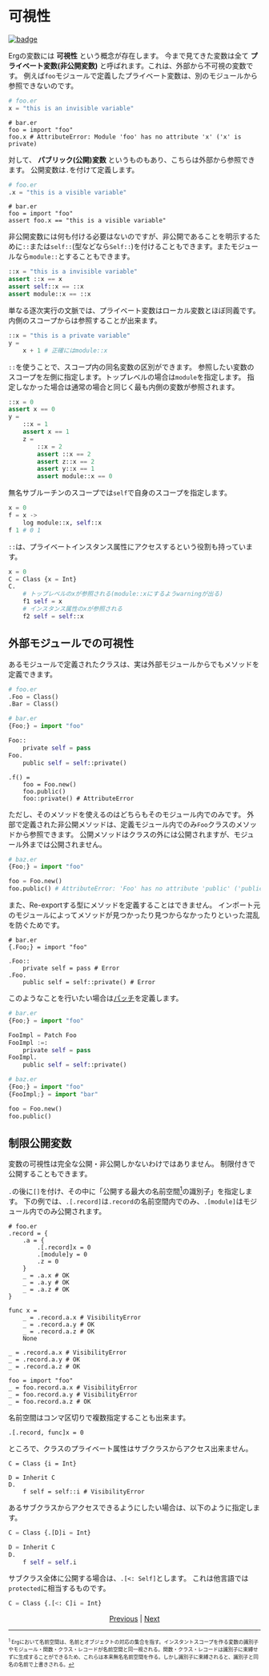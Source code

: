 # 可視性

[![badge](https://img.shields.io/endpoint.svg?url=https%3A%2F%2Fgezf7g7pd5.execute-api.ap-northeast-1.amazonaws.com%2Fdefault%2Fsource_up_to_date%3Fowner%3Derg-lang%26repos%3Derg%26ref%3Dmain%26path%3Ddoc/EN/syntax/20_visibility.md%26commit_hash%3D5fe4ad12075d710910f75c40552b4db621904c57)](https://gezf7g7pd5.execute-api.ap-northeast-1.amazonaws.com/default/source_up_to_date?owner=erg-lang&repos=erg&ref=main&path=doc/EN/syntax/20_visibility.md&commit_hash=5fe4ad12075d710910f75c40552b4db621904c57)

Ergの変数には __可視性__ という概念が存在します。
今まで見てきた変数は全て __プライベート変数(非公開変数)__ と呼ばれます。これは、外部から不可視の変数です。
例えば`foo`モジュールで定義したプライベート変数は、別のモジュールから参照できないのです。

```python
# foo.er
x = "this is an invisible variable"
```

```python,compile_fail
# bar.er
foo = import "foo"
foo.x # AttributeError: Module 'foo' has no attribute 'x' ('x' is private)
```

対して、 __パブリック(公開)変数__ というものもあり、こちらは外部から参照できます。
公開変数は`.`を付けて定義します。

```python
# foo.er
.x = "this is a visible variable"
```

```python,checker_ignore
# bar.er
foo = import "foo"
assert foo.x == "this is a visible variable"
```

非公開変数には何も付ける必要はないのですが、非公開であることを明示するために`::`または`self::`(型などなら`Self::`)を付けることもできます。またモジュールなら`module::`とすることもできます。

```python
::x = "this is a invisible variable"
assert ::x == x
assert self::x == ::x
assert module::x == ::x
```

単なる逐次実行の文脈では、プライベート変数はローカル変数とほぼ同義です。内側のスコープからは参照することが出来ます。

```python
::x = "this is a private variable"
y =
    x + 1 # 正確にはmodule::x
```

`::`を使うことで、スコープ内の同名変数の区別ができます。
参照したい変数のスコープを左側に指定します。トップレベルの場合は`module`を指定します。
指定しなかった場合は通常の場合と同じく最も内側の変数が参照されます。

```python
::x = 0
assert x == 0
y =
    ::x = 1
    assert x == 1
    z =
        ::x = 2
        assert ::x == 2
        assert z::x == 2
        assert y::x == 1
        assert module::x == 0
```

無名サブルーチンのスコープでは`self`で自身のスコープを指定します。

```python
x = 0
f = x ->
    log module::x, self::x
f 1 # 0 1
```

`::`は、プライベートインスタンス属性にアクセスするという役割も持っています。

```python
x = 0
C = Class {x = Int}
C.
    # トップレベルのxが参照される(module::xにするようwarningが出る)
    f1 self = x
    # インスタンス属性のxが参照される
    f2 self = self::x
```

## 外部モジュールでの可視性

あるモジュールで定義されたクラスは、実は外部モジュールからでもメソッドを定義できます。

```python
# foo.er
.Foo = Class()
.Bar = Class()
```

```python
# bar.er
{Foo;} = import "foo"

Foo::
    private self = pass
Foo.
    public self = self::private()
```

```python,compile_fail
.f() =
    foo = Foo.new()
    foo.public()
    foo::private() # AttributeError
```

ただし、そのメソッドを使えるのはどちらもそのモジュール内でのみです。
外部で定義された非公開メソッドは、定義モジュール内でのみ`Foo`クラスのメソッドから参照できます。
公開メソッドはクラスの外には公開されますが、モジュール外までは公開されません。

```python
# baz.er
{Foo;} = import "foo"

foo = Foo.new()
foo.public() # AttributeError: 'Foo' has no attribute 'public' ('public' is defined in module 'bar')
```

また、Re-exportする型にメソッドを定義することはできません。
インポート元のモジュールによってメソッドが見つかったり見つからなかったりといった混乱を防ぐためです。

```python,compile_fail
# bar.er
{.Foo;} = import "foo"

.Foo::
    private self = pass # Error
.Foo.
    public self = self::private() # Error
```

このようなことを行いたい場合は[パッチ](./type/07_patch.md)を定義します。

```python
# bar.er
{Foo;} = import "foo"

FooImpl = Patch Foo
FooImpl :=:
    private self = pass
FooImpl.
    public self = self::private()
```

```python
# baz.er
{Foo;} = import "foo"
{FooImpl;} = import "bar"

foo = Foo.new()
foo.public()
```

## 制限公開変数

変数の可視性は完全な公開・非公開しかないわけではありません。
制限付きで公開することもできます。

`.`の後に`[]`を付け、その中に「公開する最大の名前空間[<sup id="f1">1</sup>](#1)の識別子」を指定します。
下の例では、`.[.record]`は`.record`の名前空間内でのみ、`.[module]`はモジュール内でのみ公開されます。

```python,checker_ignore
# foo.er
.record = {
    .a = {
        .[.record]x = 0
        .[module]y = 0
        .z = 0
    }
    _ = .a.x # OK
    _ = .a.y # OK
    _ = .a.z # OK
}

func x =
    _ = .record.a.x # VisibilityError
    _ = .record.a.y # OK
    _ = .record.a.z # OK
    None

_ = .record.a.x # VisibilityError
_ = .record.a.y # OK
_ = .record.a.z # OK
```

```python,checker_ignore
foo = import "foo"
_ = foo.record.a.x # VisibilityError
_ = foo.record.a.y # VisibilityError
_ = foo.record.a.z # OK
```

名前空間はコンマ区切りで複数指定することも出来ます。

```python,checker_ignore
.[.record, func]x = 0
```

ところで、クラスのプライベート属性はサブクラスからアクセス出来ません。

```python,compile_fail
C = Class {i = Int}

D = Inherit C
D.
    f self = self::i # VisibilityError
```

あるサブクラスからアクセスできるようにしたい場合は、以下のように指定します。

```python
C = Class {.[D]i = Int}

D = Inherit C
D.
    f self = self.i
```

サブクラス全体に公開する場合は、`.[<: Self]`とします。
これは他言語では`protected`に相当するものです。

```python
C = Class {.[<: C]i = Int}
```

<p align='center'>
    <a href='./19_ownership.md'>Previous</a> | <a href='./21_naming_rule.md'>Next</a>
</p>

---

<span id="1" style="font-size:x-small"><sup>1</sup> Ergにおいて名前空間は、名前とオブジェクトの対応の集合を指す。インスタントスコープを作る変数の識別子やモジュール・関数・クラス・レコードが名前空間と同一視される。関数・クラス・レコードは識別子に束縛せずに生成することができるため、これらは本来無名名前空間を作る。しかし識別子に束縛されると、識別子と同名の名前で上書きされる。[↩](#f1) </span>
